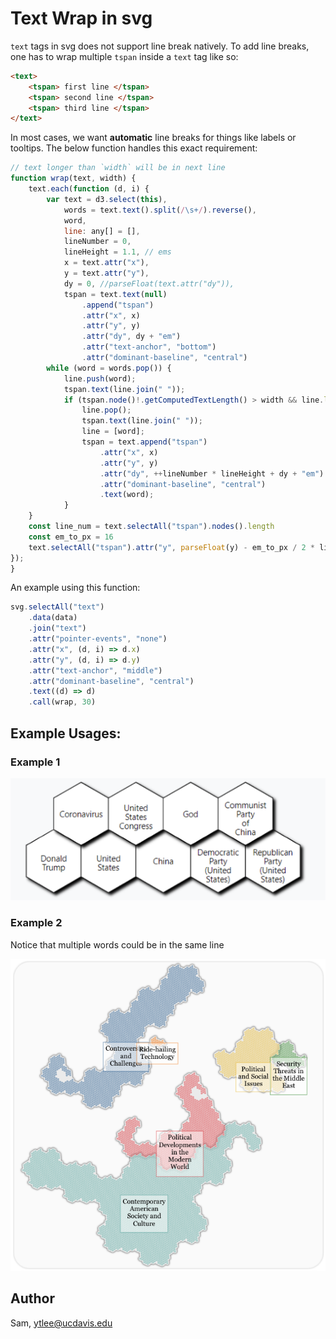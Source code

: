 # Text Wrap in svg
`text` tags in svg does not support line break natively.
To add line breaks, one has to wrap multiple `tspan` inside a `text` tag like so:
```html
<text>
    <tspan> first line </tspan>
    <tspan> second line </tspan>
    <tspan> third line </tspan>
</text>
```
In most cases, we want **automatic** line breaks for things like labels or tooltips.
The below function handles this exact requirement:
```javascript
// text longer than `width` will be in next line
function wrap(text, width) {
    text.each(function (d, i) {
        var text = d3.select(this),
            words = text.text().split(/\s+/).reverse(),
            word,
            line: any[] = [],
            lineNumber = 0,
            lineHeight = 1.1, // ems
            x = text.attr("x"),
            y = text.attr("y"),
            dy = 0, //parseFloat(text.attr("dy")),
            tspan = text.text(null)
                .append("tspan")
                .attr("x", x)
                .attr("y", y)
                .attr("dy", dy + "em")
                .attr("text-anchor", "bottom")
                .attr("dominant-baseline", "central")
        while (word = words.pop()) {
            line.push(word);
            tspan.text(line.join(" "));
            if (tspan.node()!.getComputedTextLength() > width && line.length > 1) {
                line.pop();
                tspan.text(line.join(" "));
                line = [word];
                tspan = text.append("tspan")
                    .attr("x", x)
                    .attr("y", y)
                    .attr("dy", ++lineNumber * lineHeight + dy + "em")
                    .attr("dominant-baseline", "central")
                    .text(word);
            }
    }
    const line_num = text.selectAll("tspan").nodes().length
    const em_to_px = 16
    text.selectAll("tspan").attr("y", parseFloat(y) - em_to_px / 2 * lineHeight * (line_num - 1) / 2)
});
}
``` 

An example using this function:
```javascript
svg.selectAll("text")
    .data(data)
    .join("text")
    .attr("pointer-events", "none")
    .attr("x", (d, i) => d.x)
    .attr("y", (d, i) => d.y)
    .attr("text-anchor", "middle")
    .attr("dominant-baseline", "central")
    .text((d) => d)
    .call(wrap, 30)
```

## Example Usages:
### Example 1
![example_hex](./imgs/example-hex.png "Example 1")
### Example 2 
Notice that multiple words could be in the same line

![example_hex](./imgs/example-sfc.png "Example 2")

## Author
Sam, ytlee@ucdavis.edu